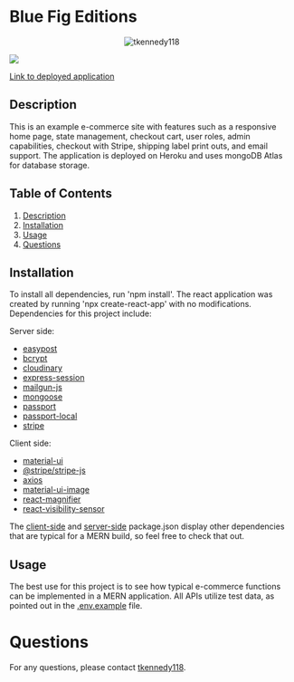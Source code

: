 # Blue Fig Editions 
<center><img src="https://avatars3.githubusercontent.com/u/16977628?s=25&v=4" alt="tkennedy118" /></center>

![](https://img.shields.io/badge/random-badge-blue?style=flat-square)

[Link to deployed application](https://blue-fig-editions.herokuapp.com/)

<a name="description"></a>
## Description
This is an example e-commerce site with features such as a responsive home page, state management, checkout cart, user roles, admin capabilities, checkout with Stripe, shipping label print outs, and email support. The application is deployed on Heroku and uses mongoDB Atlas for database storage.


## Table of Contents
1. [ Description ](#description)
2. [ Installation ](#installation)
3. [ Usage ](#usage)
4. [ Questions ](#questions)

<a name="installation"></a>
## Installation
To install all dependencies, run 'npm install'. The react application was created by running 'npx create-react-app' with no modifications. Dependencies for this project include:

Server side:
* [easypost](https://www.npmjs.com/package/@easypost/api)
* [bcrypt](https://www.npmjs.com/package/bcrypt)
* [cloudinary](https://www.npmjs.com/package/cloudinary)
* [express-session](https://www.npmjs.com/package/express-session)
* [mailgun-js](https://www.npmjs.com/package/mailgun-js)
* [mongoose](https://www.npmjs.com/package/mongoose)
* [passport](https://www.npmjs.com/package/passport)
* [passport-local](https://www.npmjs.com/package/passport-local)
* [stripe](https://www.npmjs.com/package/stripe)

Client side:
* [material-ui](https://material-ui.com/)
* [@stripe/stripe-js](https://www.npmjs.com/package/@stripe/stripe-js)
* [axios](https://www.npmjs.com/package/axios)
* [material-ui-image](https://www.npmjs.com/package/material-ui-image)
* [react-magnifier](https://www.npmjs.com/package/react-magnifier)
* [react-visibility-sensor](https://www.npmjs.com/package/react-visibility-sensor)

The [client-side](https://github.com/tkennedy118/blue-fig-editions/blob/master/client/package.json) and [server-side](https://github.com/tkennedy118/blue-fig-editions/blob/master/package.json) package.json display other dependencies that are typical for a MERN build, so feel free to check that out.

<a name="usage"></a>
## Usage
The best use for this project is to see how typical e-commerce functions can be implemented in a MERN application. All APIs utilize test data, as pointed out in the [.env.example](https://github.com/tkennedy118/blue-fig-editions/blob/master/.env.example) file.

<a name="questions"></a><a name="description"></a>
# Questions
For any questions, please contact [tkennedy118](http://github.com/tkennedy118).
